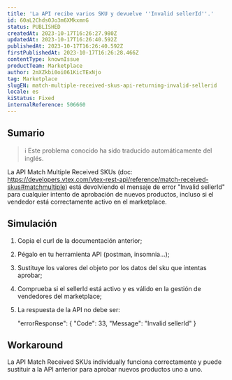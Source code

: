 ```yaml
---
title: 'La API recibe varios SKU y devuelve ''Invalid sellerId''.'
id: 60aL2Chds0Jo3m6XMkxmnG
status: PUBLISHED
createdAt: 2023-10-17T16:26:27.980Z
updatedAt: 2023-10-17T16:26:40.592Z
publishedAt: 2023-10-17T16:26:40.592Z
firstPublishedAt: 2023-10-17T16:26:28.466Z
contentType: knownIssue
productTeam: Marketplace
author: 2mXZkbi0oi061KicTExNjo
tag: Marketplace
slugEN: match-multiple-received-skus-api-returning-invalid-sellerid
locale: es
kiStatus: Fixed
internalReference: 506660
---
```


## Sumario

>ℹ️ Este problema conocido ha sido traducido automáticamente del inglés.


La API Match Multiple Received SKUs (doc: https://developers.vtex.com/vtex-rest-api/reference/match-received-skus#matchmultiple) está devolviendo el mensaje de error "Invalid sellerId" para cualquier intento de aprobación de nuevos productos, incluso si el vendedor está correctamente activo en el marketplace.


##

## Simulación


1. Copia el curl de la documentación anterior;
2. Pégalo en tu herramienta API (postman, insomnia...);
3. Sustituye los valores del objeto por los datos del sku que intentas aprobar;
4. Comprueba si el sellerId está activo y es válido en la gestión de vendedores del marketplace;
5. La respuesta de la API no debe ser:

    "errorResponse": { "Code": 33, "Message": "Invalid sellerId" }





## Workaround


La API Match Received SKUs individually funciona correctamente y puede sustituir a la API anterior para aprobar nuevos productos uno a uno.






